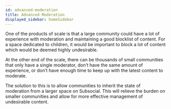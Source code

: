 ```yaml
---
id: advanced-moderation
title: Advanced Moderation
displayed_sidebar: homeSidebar
---
```


One of the products of scale is that a large community could have a lot of experience with
moderation and maintaining a good blocklist of content. For a space dedicated to children, it
would be important to block a lot of content which would be deemed highly undesirable.

At the other end of the scale, there can be thousands of small communities that only have a
single moderator, don’t have the same amount of experience, or don’t have enough time to keep up
with the latest content to moderate.

The solution to this is to allow communities to inherit the state of moderation from a larger space
on Subsocial. This will relieve the burden on smaller communities and allow for more effective
management of undesirable content.
